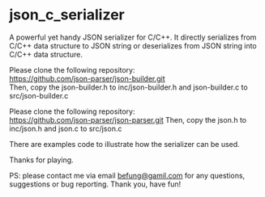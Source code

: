 # json_c_serializer
A powerful yet handy JSON serializer for C/C++. It directly serializes from C/C++ data structure to JSON string or deserializes from JSON string into C/C++ data structure.

Please clone the following repository:<br>
https://github.com/json-parser/json-builder.git<br>
Then, copy the json-builder.h to inc/json-builder.h and json-builder.c to src/json-builder.c<br>

Please clone the following repository:<br> 
https://github.com/json-parser/json-parser.git
Then, copy the json.h to inc/json.h and json.c to src/json.c<br>

There are examples code to illustrate how the serializer can be used. 

Thanks for playing.

PS: please contact me via email befung@gamil.com for any questions, suggestions or bug reporting. Thank you, have fun!



